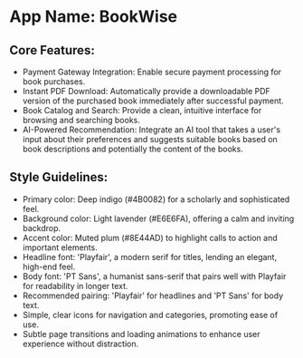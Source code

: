 # **App Name**: BookWise

## Core Features:

- Payment Gateway Integration: Enable secure payment processing for book purchases.
- Instant PDF Download: Automatically provide a downloadable PDF version of the purchased book immediately after successful payment.
- Book Catalog and Search: Provide a clean, intuitive interface for browsing and searching books.
- AI-Powered Recommendation: Integrate an AI tool that takes a user's input about their preferences and suggests suitable books based on book descriptions and potentially the content of the books.

## Style Guidelines:

- Primary color: Deep indigo (#4B0082) for a scholarly and sophisticated feel.
- Background color: Light lavender (#E6E6FA), offering a calm and inviting backdrop.
- Accent color: Muted plum (#8E44AD) to highlight calls to action and important elements.
- Headline font: 'Playfair', a modern serif for titles, lending an elegant, high-end feel.
- Body font: 'PT Sans', a humanist sans-serif that pairs well with Playfair for readability in longer text.
- Recommended pairing: 'Playfair' for headlines and 'PT Sans' for body text.
- Simple, clear icons for navigation and categories, promoting ease of use.
- Subtle page transitions and loading animations to enhance user experience without distraction.